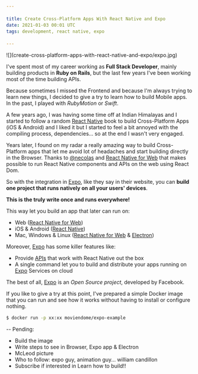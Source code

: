 ```yaml
---

title: Create Cross-Platform Apps With React Native and Expo
date: 2021-01-03 00:01 UTC
tags: development, react native, expo

---
```


<div class="content-image" markdown="1">
  ![](create-cross-platform-apps-with-react-native-and-expo/expo.jpg)
</div>

I've spent most of my career working as **Full Stack Developer**, mainly building products in **Ruby on Rails**, but the last few years I've been working most of the time building APIs.

Because sometimes I missed the Frontend and because I'm always trying to learn new things, I decided to give a try to learn how to build Mobile apps. In the past, I played with *RubyMotion* or *Swift*.

A few years ago, I was having some time off at Indian Himalayas and I started to follow a random [React Native](http://reactnative.dev/) book to build Cross-Platform Apps (iOS & Android) and I liked it but I started to feel a bit annoyed with the compiling process, dependencies... so at the end I wasn't very engaged.

Years later, I found on my radar a really amazing way to build Cross-Platform apps that let me avoid lot of headaches and start building directly in the Browser. Thanks to [@necolas](https://twitter.com/necolas) and [React Native for Web](https://github.com/necolas/react-native-web) that makes possible to run React Native components and APIs on the web using React Dom.

So with the integration in [Expo](https://expo.io/), like they say in their website, you can **build one project that runs natively on all your users' devices**.

**This is the truly write once and runs everywhere!**

This way let you build an app that later can run on:

- Web ([React Native for Web](https://github.com/necolas/react-native-web))
- iOS & Android ([React Native](http://reactnative.dev/))
- Mac, Windows & Linux ([React Native for Web](https://github.com/necolas/react-native-web) & [Electron](https://www.electronjs.org/))

Moreover, [Expo](https://expo.io/) has some killer features like:

- Provide [APIs](https://docs.expo.io/bare/unimodules-full-list/) that work with React Native out the box
- A single command let you to build and distribute your apps running on [Expo](https://expo.io/) Services on cloud

The best of all, [Expo](https://expo.io/) is an *Open Source project*, developed by Facebook.

If you like to give a try at this point, I've prepared a simple Docker image that you can run and see how it works without having to install or configure nothing.

~~~bash
$ docker run -p xx:xx moviendome/expo-example
~~~

--
Pending:

- Build the image
- Write steps to see in Browser, Expo app & Electron
- McLeod picture
- Who to follow: expo guy, animation guy... william candillon
- Subscribe if interested in Learn how to build!!

